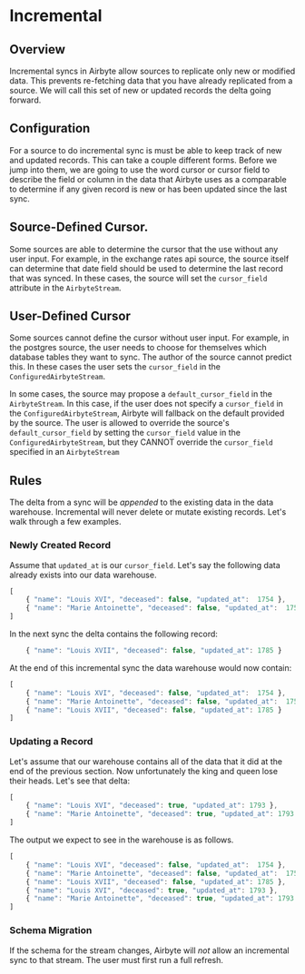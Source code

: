 # Incremental

## Overview

Incremental syncs in Airbyte allow sources to replicate only new or modified data. This prevents re-fetching data that you have already replicated from a source. We will call this set of new or updated records the delta going forward.

## Configuration

For a source to do incremental sync is must be able to keep track of new and updated records. This can take a couple different forms. Before we jump into them, we are going to use the word cursor or cursor field to describe the field or column in the data that Airbyte uses as a comparable to determine if any given record is new or has been updated since the last sync.

## Source-Defined Cursor.

Some sources are able to determine the cursor that the use without any user input. For example, in the exchange rates api source, the source itself can determine that date field should be used to determine the last record that was synced. In these cases, the source will set the `cursor_field` attribute in the `AirbyteStream`.

## User-Defined Cursor

Some sources cannot define the cursor without user input. For example, in the postgres source, the user needs to choose for themselves which database tables they want to sync. The author of the source cannot predict this. In these cases the user sets the `cursor_field` in the `ConfiguredAirbyteStream`.

In some cases, the source may propose a `default_cursor_field` in the `AirbyteStream`. In this case, if the user does not specify a `cursor_field` in the `ConfiguredAirbyteStream`, Airbyte will fallback on the default provided by the source. The user is allowed to override the source's `default_cursor_field` by setting the `cursor_field` value in the `ConfiguredAirbyteStream`, but they CANNOT override the `cursor_field` specified in an `AirbyteStream`

## Rules

The delta from a sync will be _appended_ to the existing data in the data warehouse. Incremental will never delete or mutate existing records. Let's walk through a few examples.

### Newly Created Record

Assume that `updated_at` is our `cursor_field`. Let's say the following data already exists into our data warehouse.

```javascript
[
    { "name": "Louis XVI", "deceased": false, "updated_at":  1754 },
    { "name": "Marie Antoinette", "deceased": false, "updated_at":  1755 }
]
```

In the next sync the delta contains the following record:

```javascript
    { "name": "Louis XVII", "deceased": false, "updated_at": 1785 }
```

At the end of this incremental sync the data warehouse would now contain:

```javascript
[
    { "name": "Louis XVI", "deceased": false, "updated_at":  1754 },
    { "name": "Marie Antoinette", "deceased": false, "updated_at":  1755 },
    { "name": "Louis XVII", "deceased": false, "updated_at": 1785 }
]
```

### Updating a Record

Let's assume that our warehouse contains all of the data that it did at the end of the previous section. Now unfortunately the king and queen lose their heads. Let's see that delta:

```javascript
[
    { "name": "Louis XVI", "deceased": true, "updated_at": 1793 },
    { "name": "Marie Antoinette", "deceased": true, "updated_at": 1793 }
]
```

The output we expect to see in the warehouse is as follows.

```javascript
[
    { "name": "Louis XVI", "deceased": false, "updated_at":  1754 },
    { "name": "Marie Antoinette", "deceased": false, "updated_at":  1755 },
    { "name": "Louis XVII", "deceased": false, "updated_at": 1785 },
    { "name": "Louis XVI", "deceased": true, "updated_at": 1793 },
    { "name": "Marie Antoinette", "deceased": true, "updated_at": 1793 }
]
```

### Schema Migration

If the schema for the stream changes, Airbyte will _not_ allow an incremental sync to that stream. The user must first run a full refresh.

